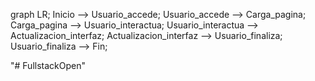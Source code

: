 graph LR;
    Inicio --> Usuario_accede;
    Usuario_accede --> Carga_pagina;
    Carga_pagina --> Usuario_interactua;
    Usuario_interactua --> Actualizacion_interfaz;
    Actualizacion_interfaz --> Usuario_finaliza;
    Usuario_finaliza --> Fin;
    
"# FullstackOpen" 
